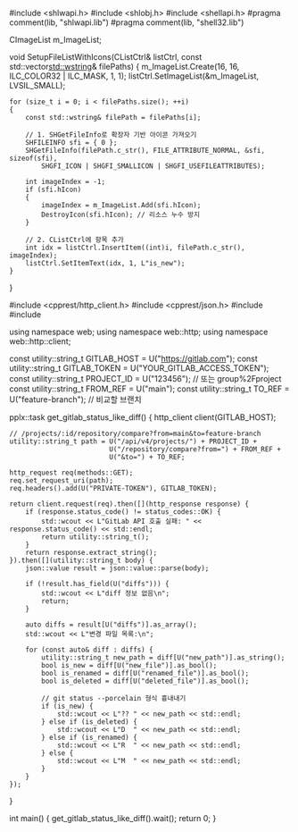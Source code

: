 #include <shlwapi.h>
#include <shlobj.h>
#include <shellapi.h>
#pragma comment(lib, "shlwapi.lib")
#pragma comment(lib, "shell32.lib")

CImageList m_ImageList;

void SetupFileListWithIcons(CListCtrl& listCtrl, const std::vector<std::wstring>& filePaths)
{
    m_ImageList.Create(16, 16, ILC_COLOR32 | ILC_MASK, 1, 1);
    listCtrl.SetImageList(&m_ImageList, LVSIL_SMALL);

    for (size_t i = 0; i < filePaths.size(); ++i)
    {
        const std::wstring& filePath = filePaths[i];

        // 1. SHGetFileInfo로 확장자 기반 아이콘 가져오기
        SHFILEINFO sfi = { 0 };
        SHGetFileInfo(filePath.c_str(), FILE_ATTRIBUTE_NORMAL, &sfi, sizeof(sfi),
            SHGFI_ICON | SHGFI_SMALLICON | SHGFI_USEFILEATTRIBUTES);

        int imageIndex = -1;
        if (sfi.hIcon)
        {
            imageIndex = m_ImageList.Add(sfi.hIcon);
            DestroyIcon(sfi.hIcon); // 리소스 누수 방지
        }

        // 2. CListCtrl에 항목 추가
        int idx = listCtrl.InsertItem((int)i, filePath.c_str(), imageIndex);
        listCtrl.SetItemText(idx, 1, L"is_new");
    }
}



#include <cpprest/http_client.h>
#include <cpprest/json.h>
#include <iostream>
#include <string>

using namespace web;
using namespace web::http;
using namespace web::http::client;

const utility::string_t GITLAB_HOST = U("https://gitlab.com");
const utility::string_t GITLAB_TOKEN = U("YOUR_GITLAB_ACCESS_TOKEN");
const utility::string_t PROJECT_ID = U("123456"); // 또는 group%2Fproject
const utility::string_t FROM_REF = U("main");
const utility::string_t TO_REF = U("feature-branch"); // 비교할 브랜치

pplx::task<void> get_gitlab_status_like_diff() {
    http_client client(GITLAB_HOST);

    // /projects/:id/repository/compare?from=main&to=feature-branch
    utility::string_t path = U("/api/v4/projects/") + PROJECT_ID +
                             U("/repository/compare?from=") + FROM_REF +
                             U("&to=") + TO_REF;

    http_request req(methods::GET);
    req.set_request_uri(path);
    req.headers().add(U("PRIVATE-TOKEN"), GITLAB_TOKEN);

    return client.request(req).then([](http_response response) {
        if (response.status_code() != status_codes::OK) {
            std::wcout << L"GitLab API 호출 실패: " << response.status_code() << std::endl;
            return utility::string_t();
        }
        return response.extract_string();
    }).then([](utility::string_t body) {
        json::value result = json::value::parse(body);

        if (!result.has_field(U("diffs"))) {
            std::wcout << L"diff 정보 없음\n";
            return;
        }

        auto diffs = result[U("diffs")].as_array();
        std::wcout << L"변경 파일 목록:\n";

        for (const auto& diff : diffs) {
            utility::string_t new_path = diff[U("new_path")].as_string();
            bool is_new = diff[U("new_file")].as_bool();
            bool is_renamed = diff[U("renamed_file")].as_bool();
            bool is_deleted = diff[U("deleted_file")].as_bool();

            // git status --porcelain 형식 흉내내기
            if (is_new) {
                std::wcout << L"?? " << new_path << std::endl;
            } else if (is_deleted) {
                std::wcout << L"D  " << new_path << std::endl;
            } else if (is_renamed) {
                std::wcout << L"R  " << new_path << std::endl;
            } else {
                std::wcout << L"M  " << new_path << std::endl;
            }
        }
    });
}

int main() {
    get_gitlab_status_like_diff().wait();
    return 0;
}
